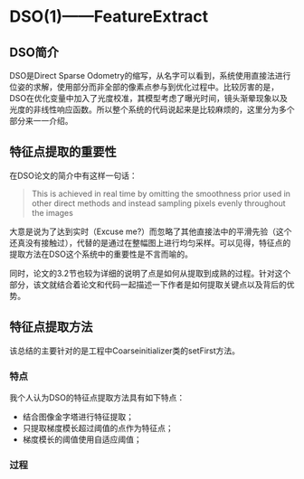 # DSO(1)——FeatureExtract



## DSO简介

DSO是Direct Sparse Odometry的缩写，从名字可以看到，系统使用直接法进行位姿的求解，使用部分而非全部的像素点参与到优化过程中。比较厉害的是，DSO在优化变量中加入了光度校准，其模型考虑了曝光时间，镜头渐晕现象以及光度的非线性响应函数。所以整个系统的代码说起来是比较麻烦的，这里分为多个部分来一一介绍。



## 特征点提取的重要性

在DSO论文的简介中有这样一句话：

> This is achieved in real time by omitting the smoothness prior used in other direct methods and instead sampling pixels evenly throughout the images

大意是说为了达到实时（Excuse me?）而忽略了其他直接法中的平滑先验（这个还真没有接触过），代替的是通过在整幅图上进行均匀采样。可以见得，特征点的提取方法在DSO这个系统中的重要性是不言而喻的。

同时，论文的3.2节也较为详细的说明了点是如何从提取到成熟的过程。针对这个部分，该文就结合着论文和代码一起描述一下作者是如何提取关键点以及背后的优势。



## 特征点提取方法

该总结的主要针对的是工程中Coarseinitializer类的setFirst方法。

### 特点

我个人认为DSO的特征点提取方法具有如下特点：

- 结合图像金字塔进行特征提取；
- 只提取梯度模长超过阈值的点作为特征点；
- 梯度模长的阈值使用自适应阈值；



### 过程





